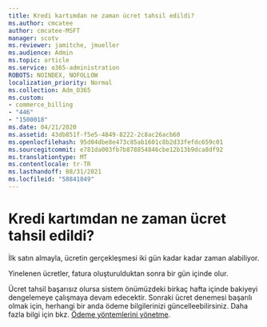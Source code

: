 ```yaml
---
title: Kredi kartımdan ne zaman ücret tahsil edildi?
ms.author: cmcatee
author: cmcatee-MSFT
manager: scotv
ms.reviewer: jamitche, jmueller
ms.audience: Admin
ms.topic: article
ms.service: o365-administration
ROBOTS: NOINDEX, NOFOLLOW
localization_priority: Normal
ms.collection: Adm_O365
ms.custom:
- commerce_billing
- "446"
- "1500018"
ms.date: 04/21/2020
ms.assetid: 43db851f-f5e5-4849-8222-2c8ac26acb60
ms.openlocfilehash: 95d04dbe8e473c85ab1601c8b2d33fefdc659c01
ms.sourcegitcommit: e781da003fb7b878854846cbe12b13b9dca8df92
ms.translationtype: MT
ms.contentlocale: tr-TR
ms.lasthandoff: 08/31/2021
ms.locfileid: "58841849"
---
```

# <a name="when-is-my-credit-card-charged"></a>Kredi kartımdan ne zaman ücret tahsil edildi?

İlk satın almayla, ücretin gerçekleşmesi iki gün kadar kadar zaman alabiliyor.
  
Yinelenen ücretler, fatura oluşturulduktan sonra bir gün içinde olur.
  
Ücret tahsil başarısız olursa sistem önümüzdeki birkaç hafta içinde bakiyeyi dengelemeye çalışmaya devam edecektir. Sonraki ücret denemesi başarılı olmak için, herhangi bir anda ödeme bilgilerinizi güncelleebilirsiniz. Daha fazla bilgi için bkz. [Ödeme yöntemlerini yönetme](https://docs.microsoft.com/microsoft-365/commerce/billing-and-payments/manage-payment-methods).